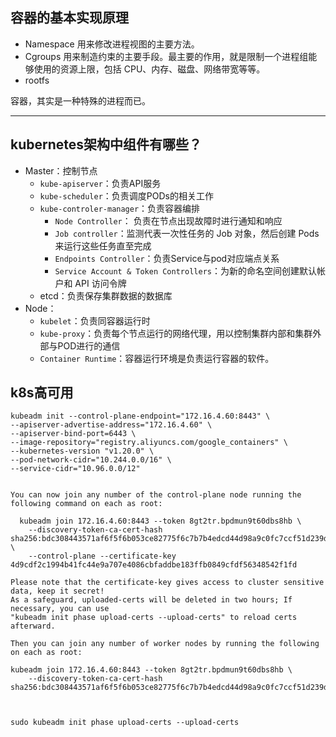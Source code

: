 ## 容器的基本实现原理

- Namespace
  用来修改进程视图的主要方法。
- Cgroups
  用来制造约束的主要手段。最主要的作用，就是限制一个进程组能够使用的资源上限，包括 CPU、内存、磁盘、网络带宽等等。
- rootfs

容器，其实是一种特殊的进程而已。

---

## kubernetes架构中组件有哪些？

- Master：控制节点
  - `kube-apiserver`：负责API服务
  - `kube-scheduler`：负责调度PODs的相关工作
  - `kube-controler-manager`：负责容器编排
    - `Node Controller`： 负责在节点出现故障时进行通知和响应
    - `Job controller`：监测代表一次性任务的 Job 对象，然后创建 Pods 来运行这些任务直至完成
    - `Endpoints Controller`：负责Service与pod对应端点关系
    - `Service Account & Token Controllers`：为新的命名空间创建默认帐户和 API 访问令牌
  - etcd：负责保存集群数据的数据库
- Node：
  - `kubelet`：负责同容器运行时
  - `kube-proxy`：负责每个节点运行的网络代理，用以控制集群内部和集群外部与POD进行的通信
  - `Container Runtime`：容器运行环境是负责运行容器的软件。


## k8s高可用

```shell
kubeadm init --control-plane-endpoint="172.16.4.60:8443" \
--apiserver-advertise-address="172.16.4.60" \
--apiserver-bind-port=6443 \
--image-repository="registry.aliyuncs.com/google_containers" \
--kubernetes-version "v1.20.0" \
--pod-network-cidr="10.244.0.0/16" \
--service-cidr="10.96.0.0/12"


You can now join any number of the control-plane node running the following command on each as root:

  kubeadm join 172.16.4.60:8443 --token 8gt2tr.bpdmun9t60dbs8hb \
    --discovery-token-ca-cert-hash sha256:bdc308443571af6f5f6b053ce82775f6c7b7b4edcd44d98a9c0fc7ccf51d239d \
    --control-plane --certificate-key 4d9cdf2c1994b41fc44e9a707e4086cbfaddbe183ffb0849cfdf56348542f1fd

Please note that the certificate-key gives access to cluster sensitive data, keep it secret!
As a safeguard, uploaded-certs will be deleted in two hours; If necessary, you can use
"kubeadm init phase upload-certs --upload-certs" to reload certs afterward.

Then you can join any number of worker nodes by running the following on each as root:

kubeadm join 172.16.4.60:8443 --token 8gt2tr.bpdmun9t60dbs8hb \
    --discovery-token-ca-cert-hash sha256:bdc308443571af6f5f6b053ce82775f6c7b7b4edcd44d98a9c0fc7ccf51d239d



sudo kubeadm init phase upload-certs --upload-certs
```